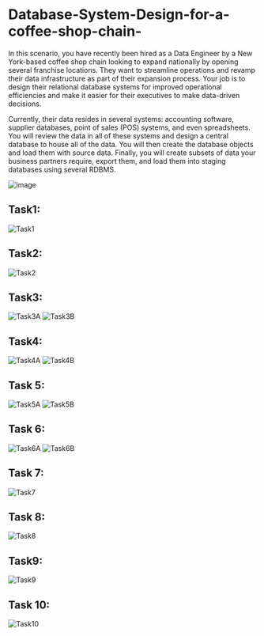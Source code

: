 # Database-System-Design-for-a-coffee-shop-chain-
In this scenario, you have recently been hired as a Data Engineer by a New York-based coffee shop chain looking to expand nationally by opening several franchise locations. They want to streamline operations and revamp their data infrastructure as part of their expansion process.
Your job is to design their relational database systems for improved operational efficiencies and make it easier for their executives to make data-driven decisions.

Currently, their data resides in several systems: accounting software, supplier databases, point of sales (POS) systems, and even spreadsheets. You will review the data in all of these systems and design a central database to house all of the data. You will then create the database objects and load them with source data. Finally, you will create subsets of data your business partners require, export them, and load them into staging databases using several RDBMS.

![image](https://github.com/Mahmoud-khaled-m/Database-System-Design-for-a-coffee-shop-chain-/assets/85359683/21335c06-d1d1-47db-8970-03865d374de7)


## Task1:
![Task1](https://github.com/Mahmoud-khaled-m/Database-System-Design-for-a-coffee-shop-chain-/assets/85359683/3c99324f-c8a5-474e-8d40-cece3be914c0)

## Task2:
![Task2](https://github.com/Mahmoud-khaled-m/Database-System-Design-for-a-coffee-shop-chain-/assets/85359683/d082057d-29f4-41df-8bae-94caf699f999)

## Task3:
![Task3A](https://github.com/Mahmoud-khaled-m/Database-System-Design-for-a-coffee-shop-chain-/assets/85359683/f7440b26-4211-4d72-af35-e1622d935c84)
![Task3B](https://github.com/Mahmoud-khaled-m/Database-System-Design-for-a-coffee-shop-chain-/assets/85359683/ecdc5686-79ff-4157-81bf-746f2249b223)

## Task4:
![Task4A](https://github.com/Mahmoud-khaled-m/Database-System-Design-for-a-coffee-shop-chain-/assets/85359683/77f794d9-f24b-4929-a130-f3530b0ced0f)
![Task4B](https://github.com/Mahmoud-khaled-m/Database-System-Design-for-a-coffee-shop-chain-/assets/85359683/0cf4486e-e535-4176-b046-ddc68a023164)

## Task 5:
![Task5A](https://github.com/Mahmoud-khaled-m/Database-System-Design-for-a-coffee-shop-chain-/assets/85359683/6984fc65-4112-4409-a8d5-ab5ec213664e)
![Task5B](https://github.com/Mahmoud-khaled-m/Database-System-Design-for-a-coffee-shop-chain-/assets/85359683/b9b45b95-e638-4926-aaac-9cdd9b2d6d5d)

## Task 6:
![Task6A](https://github.com/Mahmoud-khaled-m/Database-System-Design-for-a-coffee-shop-chain-/assets/85359683/8554cdf3-be0a-4f8d-bc0f-3d3131c2f0b3)
![Task6B](https://github.com/Mahmoud-khaled-m/Database-System-Design-for-a-coffee-shop-chain-/assets/85359683/d0b727c9-8aa9-43c7-abe6-8b13d4ef5a04)

## Task 7:
![Task7](https://github.com/Mahmoud-khaled-m/Database-System-Design-for-a-coffee-shop-chain-/assets/85359683/956c1079-f92a-4b9e-9fe0-bdfeafe08ac4)

## Task 8:
![Task8](https://github.com/Mahmoud-khaled-m/Database-System-Design-for-a-coffee-shop-chain-/assets/85359683/ab0fbbcc-41b1-44bb-8d2e-21c504035500)

## Task9: 
![Task9](https://github.com/Mahmoud-khaled-m/Database-System-Design-for-a-coffee-shop-chain-/assets/85359683/b2a8f3da-49cb-4287-949e-0150f056ac91)

## Task 10:
![Task10](https://github.com/Mahmoud-khaled-m/Database-System-Design-for-a-coffee-shop-chain-/assets/85359683/e0abea40-52ad-48d6-b8b0-6f53f2cbca1c)
